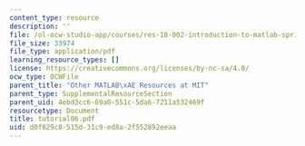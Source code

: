 ```yaml
---
content_type: resource
description: ''
file: /ol-ocw-studio-app/courses/res-18-002-introduction-to-matlab-spring-2008/d0f829c8515d31c9ed8a2f552892eeaa_tutorial06.pdf
file_size: 33974
file_type: application/pdf
learning_resource_types: []
license: https://creativecommons.org/licenses/by-nc-sa/4.0/
ocw_type: OCWFile
parent_title: "Other MATLAB\xAE Resources at MIT"
parent_type: SupplementalResourceSection
parent_uid: 4ebd3cc6-69a0-551c-5da6-7211a532469f
resourcetype: Document
title: tutorial06.pdf
uid: d0f829c8-515d-31c9-ed8a-2f552892eeaa
---
```

